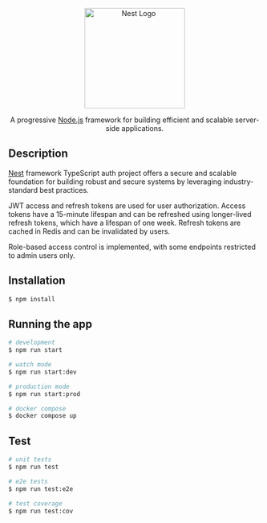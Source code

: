 <p align="center">
  <a href="http://nestjs.com/" target="blank"><img src="https://nestjs.com/img/logo-small.svg" width="200" alt="Nest Logo" /></a>
</p>

[circleci-image]: https://img.shields.io/circleci/build/github/nestjs/nest/master?token=abc123def456
[circleci-url]: https://circleci.com/gh/nestjs/nest

<p align="center">A progressive <a href="http://nodejs.org" target="_blank">Node.js</a> framework for building efficient and scalable server-side applications.</p>
<p align="center">

## Description

[Nest](https://github.com/nestjs/nest) framework TypeScript auth project offers a secure and scalable foundation for building robust and secure systems by leveraging industry-standard best practices.

JWT access and refresh tokens are used for user authorization. Access tokens have a 15-minute lifespan and can be refreshed using longer-lived refresh tokens, which have a lifespan of one week. Refresh tokens are cached in Redis and can be invalidated by users.

Role-based access control is implemented, with some endpoints restricted to admin users only.

## Installation

```bash
$ npm install
```

## Running the app

```bash
# development
$ npm run start

# watch mode
$ npm run start:dev

# production mode
$ npm run start:prod

# docker compose
$ docker compose up
```

## Test

```bash
# unit tests
$ npm run test

# e2e tests
$ npm run test:e2e

# test coverage
$ npm run test:cov
```
